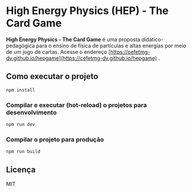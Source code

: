 # High Energy Physics (HEP) - The Card Game

**High Energy Physics - The Card Game** é uma proposta didático-pedagógica para o ensino de física de partículas e altas energias por meio de um jogo de cartas. Acesse o endereço [https://cefetmg-dv.github.io/hepgame](https://cefetmg-dv.github.io/hepgame) .

## Como executar o projeto

```sh
npm install
```

### Compilar e executar (hot-reload) o projetos para desenvolvimento

```sh
npm run dev
```

### Compilar o projeto para produção

```sh
npm run build
```

## Licença
MIT
